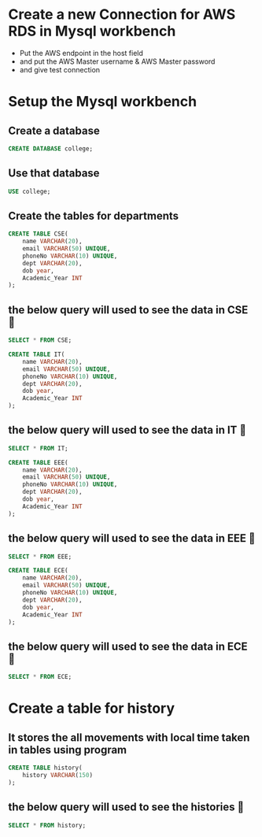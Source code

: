 # Create a new Connection for AWS RDS in Mysql workbench
- Put the AWS endpoint in the host field
- and put the AWS Master username & AWS Master password
- and give test connection

# Setup the Mysql workbench

## Create a database
```sql
CREATE DATABASE college;
```

## Use that database
```sql
USE college;
```

## Create the tables for departments
```sql
CREATE TABLE CSE(
    name VARCHAR(20),
    email VARCHAR(50) UNIQUE,
    phoneNo VARCHAR(10) UNIQUE,
    dept VARCHAR(20),
    dob year,
    Academic_Year INT
);
```
## the below query will used to see the data in CSE 🔽
```sql
SELECT * FROM CSE;
```

```sql
CREATE TABLE IT(
    name VARCHAR(20),
    email VARCHAR(50) UNIQUE,
    phoneNo VARCHAR(10) UNIQUE,
    dept VARCHAR(20),
    dob year,
    Academic_Year INT
);
```

## the below query will used to see the data in IT 🔽
```sql
SELECT * FROM IT;
```

```sql
CREATE TABLE EEE(
    name VARCHAR(20),
    email VARCHAR(50) UNIQUE,
    phoneNo VARCHAR(10) UNIQUE,
    dept VARCHAR(20),
    dob year,
    Academic_Year INT
);
```

## the below query will used to see the data in EEE 🔽
```sql
SELECT * FROM EEE;
```

```sql
CREATE TABLE ECE(
    name VARCHAR(20),
    email VARCHAR(50) UNIQUE,
    phoneNo VARCHAR(10) UNIQUE,
    dept VARCHAR(20),
    dob year,
    Academic_Year INT
);
```
## the below query will used to see the data in ECE 🔽
```sql
SELECT * FROM ECE;
```

# Create a table for history 
## It stores the all movements with local time taken in tables using program  
```sql
CREATE TABLE history(
    history VARCHAR(150)
);
```
## the below query will used to see the histories 🔽
```sql
SELECT * FROM history;
```
